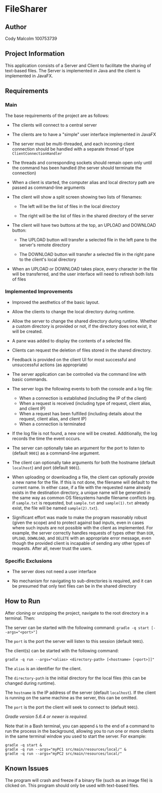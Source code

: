 # FileSharer

## Author

Cody Malcolm 100753739

## Project Information

This application consists of a Server and Client to facilitate the sharing of text-based files. The Server is 
implemented in Java and the client is implemented in JavaFX.

## Requirements

### Main

The base requirements of the project are as follows:

- The clients will connect to a central server

- The clients are to have a "simple" user interface implemented in JavaFX

- The server must be multi-threaded, and each incoming client connection should be handled with a separate thread of type `ClientConnectionHandler`

- The threads and corresponding sockets should remain open only until the command has been handled (the server should terminate the connection)

- When a client is started, the computer alias and local directory path are passed as command-line arguments

- The client will show a split screen showing two lists of filenames:

  - The left will be the list of files in the local directory
  
  - The right will be the list of files in the shared directory of the server
  
- The client will have two buttons at the top, an UPLOAD and DOWNLOAD button:
 
  - The UPLOAD button will transfer a selected file in the left pane to the server's remote directory
  
  - The DOWNLOAD button will transfer a selected file in the right pane to the client's local directory
  
- When an UPLOAD or DOWNLOAD takes place, every character in the file will be transferred, and the user interface will need to refresh both lists of files

### Implemented Improvements

- Improved the aesthetics of the basic layout.

- Allow the clients to change the local directory during runtime.

- Allow the server to change the shared directory during runtime. Whether a custom directory is provided or not, if 
  the directory does not exist, it will be created.

- A pane was added to display the contents of a selected file.

- Clients can request the deletion of files stored in the shared directory.

- Feedback is provided on the client UI for most successful and unsuccessful actions (as appropriate)

- The server application can be controlled via the command line with basic commands.

- The server logs the following events to both the console and a log file:
    - When a connection is established (including the IP of the client)
    - When a request is received (including type of request, client alias, and client IP)
    - When a request has been fulfilled (including details about the request, client alias, and client IP)
    - When a connection is terminated
    
- If the log file is not found, a new one will be created. Additionally, the log records the time the event occurs.

- The server can optionally take an argument for the port to listen to (default `9001`) as a command-line argument.

- The client can optionally take arguments for both the hostname (default `localhost`) and port (default `9001`).
  
- When uploading or downloading a file, the client can optionally provide a new name for the file.
If this is not done, the filename will default to the current name. 
  In either case, if a file with the requested name already exists in the destination directory,
  a unique name will be generated in the same way as common OS filesystems handle filename conflicts 
  (eg. if `sample.txt` is requested, but `sample.txt` and `sample(1).txt` already exist, the file will be named `sample(2).txt`).
  
- Significant effort was made to make the program reasonably robust (given the scope) and to protect against bad inputs,
even in cases where such inputs are not possible with the client as implemented. For example, the server correctly 
  handles requests of types other than `DIR`, `UPLOAD`, `DOWNLOAD`, and `DELETE` with an appropriate error message,
  even though the provided client is incapable of sending any other types of requests. After all, never trust the users.
  
### Specific Exclusions

- The server does not need a user interface

- No mechanism for navigating to sub-directories is required, and it can be presumed that only text files can be in 
  the shared directory

## How to Run

After cloning or unzipping the project, navigate to the root directory in a terminal. Then:

The server can be started with the following command: `gradle -q start [--args="<port>"]`

The `port` is the port the server will listen to this session (default `9001`).

The client(s) can be started with the following command: 

`gradle -q run --args="<alias> <directory-path> [<hostname> [<port>]]"`

The `alias` is an identifier for the client.

The `directory-path` is the initial directory for the local files (this can be changed during runtime).

The `hostname` is the IP address of the server (default `localhost`). If the client is running on the same machine as the server, this can be omitted.

The `port` is the port the client will seek to connect to (default `9001`).

*Gradle version 5.6.4 or newer is required.*

Note that in a Bash terminal, you can append `&` to the end of a command to run the process in the background, allowing you to run one or more clients in the same terminal window you used to start the server. For example: 
```
gradle -q start &
gradle -q run --args="myPC1 src/main/resources/local/" &
gradle -q run --args="myPC2 src/main/resources/local/"
```

## Known Issues

The program will crash and freeze if a binary file (such as an image file) is clicked on.
This program should only be used with text-based files.
